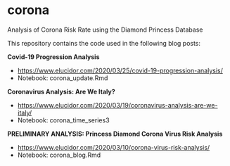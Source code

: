 # corona
Analysis of Corona Risk Rate using the Diamond Princess Database

This repository contains the code used in the following blog posts:

**Covid-19 Progression Analysis**

* https://www.elucidor.com/2020/03/25/covid-19-progression-analysis/
* Notebook:  corona_update.Rmd

**Coronavirus Analysis: Are We Italy?**

* https://www.elucidor.com/2020/03/19/coronavirus-analysis-are-we-italy/
* Notebook:  corona_time_series3

**PRELIMINARY ANALYSIS: Princess Diamond Corona Virus Risk Analysis**

* https://www.elucidor.com/2020/03/10/corona-virus-risk-analysis/
* Notebook:  corona_blog.Rmd
